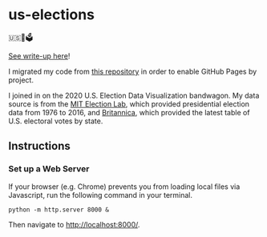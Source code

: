 # us-elections
 🇺🇸📝🗳

[See write-up here](https://ifcolorful.com/us-elections/)!

I migrated my code from [this repository](https://github.com/sarinac/Visual-Sandbox/tree/master/06_us_election) in order to enable GitHub Pages by project.

I joined in on the 2020 U.S. Election Data Visualization bandwagon. My data source is from the [MIT Election Lab](https://electionlab.mit.edu/data), which provided presidential election data from 1976 to 2016, and [Britannica](https://www.britannica.com/topic/United-States-Electoral-College-Votes-by-State-1787124), which provided the latest table of U.S. electoral votes by state. 

## Instructions

### Set up a Web Server

If your browser (e.g. Chrome) prevents you from loading local files via Javascript, run the following command in your terminal.

```
python -m http.server 8000 &
```

Then navigate to [http://localhost:8000/](http://localhost:8000/).
